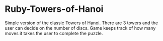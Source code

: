 # Ruby-Towers-of-Hanoi
Simple version of the classic Towers of Hanoi. There are 3 towers and the user can decide on the number of discs. Game keeps track of how many moves it takes the user to complete the puzzle.
